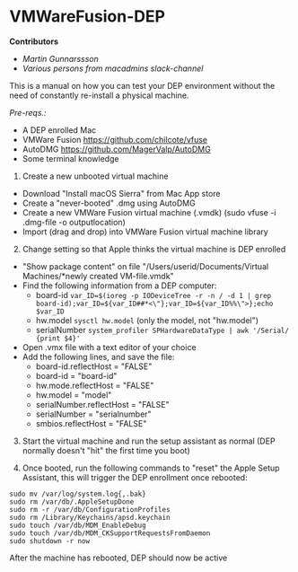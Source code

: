 # VMWareFusion-DEP

**Contributors**
* _Martin Gunnarssson_
* _Various persons from macadmins slack-channel_

This is a manual on how you can test your DEP environment without the need of constantly re-install a physical machine.

_Pre-reqs.:_
* A DEP enrolled Mac
* VMWare Fusion https://github.com/chilcote/vfuse
* AutoDMG https://github.com/MagerValp/AutoDMG
* Some terminal knowledge

1. Create a new unbooted virtual machine
  * Download "Install macOS Sierra" from Mac App store
  * Create a "never-booted" .dmg using AutoDMG
  * Create a new VMWare Fusion virtual machine (.vmdk) (sudo vfuse -i .dmg-file -o outputlocation)
  * Import (drag and drop) into VMWare Fusion virtual machine library

2. Change setting so that Apple thinks the virtual machine is DEP enrolled
  * "Show package content" on file "/Users/userid/Documents/Virtual Machines/*newly created VM-file.vmdk"
  * Find the following information from a DEP computer:
    * board-id `var_ID=$(ioreg -p IODeviceTree -r -n / -d 1 | grep board-id);var_ID=${var_ID##*<\"};var_ID=${var_ID%%\">};echo $var_ID`
    * hw.model `sysctl hw.model` (only the model, not "hw.model")
    * serialNumber `system_profiler SPHardwareDataType | awk '/Serial/ {print $4}'`
  * Open .vmx file with a text editor of your choice
  * Add the following lines, and save the file:
    * board-id.reflectHost = "FALSE"
    * board-id = "board-id"
    * hw.mode.reflectHost = "FALSE"
    * hw.model = "model"
    * serialNumber.reflectHost = "FALSE"
    * serialNumber = "serialnumber"
    * smbios.reflectHost = "FALSE"

3. Start the virtual machine and run the setup assistant as normal (DEP normally doesn't "hit" the first time you boot)

4. Once booted, run the following commands to "reset" the Apple Setup Assistant, this will trigger the DEP enrollment once rebooted:
```
sudo mv /var/log/system.log{,.bak}
sudo rm /var/db/.AppleSetupDone
sudo rm -r /var/db/ConfigurationProfiles
sudo rm /Library/Keychains/apsd.keychain
sudo touch /var/db/MDM_EnableDebug
sudo touch /var/db/MDM_CKSupportRequestsFromDaemon
sudo shutdown -r now
```

After the machine has rebooted, DEP should now be active
